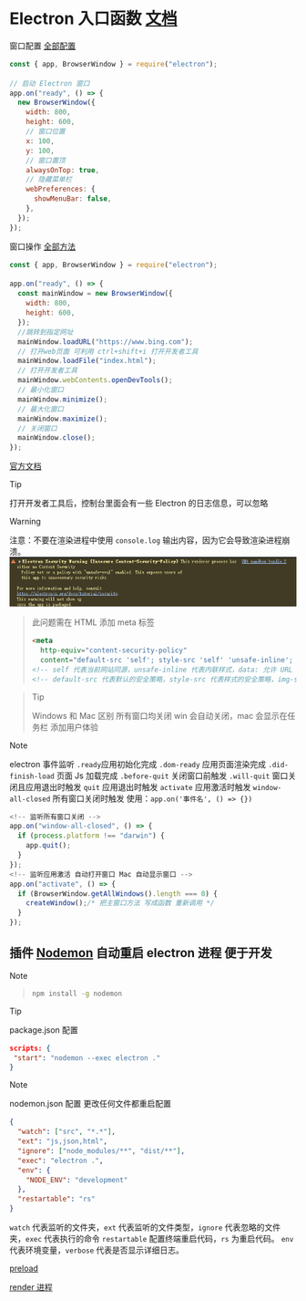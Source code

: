 # Electron 入口函数 [文档](https://www.electronjs.org/zh/docs/latest/tutorial/tutorial-first-app#%E5%AF%BC%E5%85%A5%E6%A8%A1%E5%9D%97)

窗口配置 [全部配置](https://www.electronjs.org/zh/docs/latest/api/base-window#实例属性)

```javascript
const { app, BrowserWindow } = require("electron");

// 启动 Electron 窗口
app.on("ready", () => {
  new BrowserWindow({
    width: 800,
    height: 600,
    // 窗口位置
    x: 100,
    y: 100,
    // 窗口置顶
    alwaysOnTop: true,
    // 隐藏菜单栏
    webPreferences: {
      showMenuBar: false,
    },
  });
});
```

窗口操作 [全部方法](https://www.electronjs.org/zh/docs/latest/api/browser-window#%E7%94%A8%E6%B3%95)

```javascript
const { app, BrowserWindow } = require("electron");

app.on("ready", () => {
  const mainWindow = new BrowserWindow({
    width: 800,
    height: 600,
  });
  //跳转到指定网址
  mainWindow.loadURL("https://www.bing.com");
  // 打开web页面 可利用 ctrl+shift+i 打开开发者工具
  mainWindow.loadFile("index.html");
  // 打开开发者工具
  mainWindow.webContents.openDevTools();
  // 最小化窗口
  mainWindow.minimize();
  // 最大化窗口
  mainWindow.maximize();
  // 关闭窗口
  mainWindow.close();
});
```

[官方文档](https://www.electronjs.org/zh/docs/latest/tutorial/quick-start#%E7%AE%A1%E7%90%86%E7%AA%97%E5%8F%A3%E7%9A%84%E7%94%9F%E5%91%BD%E5%91%A8%E6%9C%9F)

> [!TIP]
> 打开开发者工具后，控制台里面会有一些 Electron 的日志信息，可以忽略
>
> > [!WARNING]
> > 注意：不要在渲染进程中使用 `console.log` 输出内容，因为它会导致渲染进程崩溃。
> > ![图 0](images/853ed779df2b9b4160556af70025a50a2494f8939d3af5ef6a12b6c6e246c06b.png)
> >
> > > 此问题需在 HTML 添加 meta 标签
> > >
> > > ```html
> > > <meta
> > >   http-equiv="content-security-policy"
> > >   content="default-src 'self'; style-src 'self' 'unsafe-inline'; img-src 'self' data:;" />
> > > <!-- self 代表当前网站同源，unsafe-inline 代表内联样式，data: 允许 URL 引入代表支持任意数据 可添加多个内容安全策略 ; 表示结束  -->
> > > <!-- default-src 代表默认的安全策略，style-src 代表样式的安全策略，img-src 代表图片的安全策略 -->
> > > ```
>
> > > [!TIP]
> > > Windows 和 Mac 区别 所有窗口均关闭 win 会自动关闭，mac 会显示在任务栏 添加用户体验
>
> > [!NOTE]
> > electron 事件监听 `.ready`应用初始化完成 `.dom-ready` 应用页面渲染完成 `.did-finish-load` 页面 Js 加载完成 `.before-quit` 关闭窗口前触发 `.will-quit` 窗口关闭且应用退出时触发 `quit` 应用退出时触发 `activate` 应用激活时触发 `window-all-closed` 所有窗口关闭时触发 使用：`app.on('事件名', () => {})`
>
> ```javascript
> <!-- 监听所有窗口关闭 -->
> app.on("window-all-closed", () => {
>   if (process.platform !== "darwin") {
>     app.quit();
>   }
> });
> <!-- 监听应用激活 自动打开窗口 Mac 自动显示窗口 -->
> app.on("activate", () => {
>   if (BrowserWindow.getAllWindows().length === 0) {
>     createWindow();/* 把主窗口方法 写成函数 重新调用 */
>   }
> });
> ```

## 插件 [Nodemon](https://nodemon.io/) 自动重启 electron 进程 便于开发

> [!NOTE]
>
> > ```bash
> > npm install -g nodemon
> > ```
>
> > [!TIP]
> > package.json 配置
> >
> > ```json
> > scripts: {
> >  "start": "nodemon --exec electron ."
> > }
> > ```
>
> > [!NOTE]
> > nodemon.json 配置 更改任何文件都重启配置
> >
> > ```json
> > {
> >   "watch": ["src", "*.*"],
> >   "ext": "js,json,html",
> >   "ignore": ["node_modules/**", "dist/**"],
> >   "exec": "electron .",
> >   "env": {
> >     "NODE_ENV": "development"
> >   },
> >   "restartable": "rs"
> > }
> > ```
>
> `watch` 代表监听的文件夹，`ext` 代表监听的文件类型，`ignore` 代表忽略的文件夹，`exec` 代表执行的命令 `restartable` 配置终端重启代码，`rs` 为重启代码。 `env` 代表环境变量，`verbose` 代表是否显示详细日志。

[preload](Preload.md)

[render 进程](Render.md)
